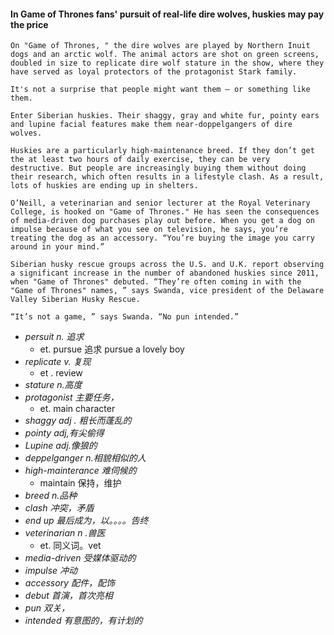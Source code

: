 #### In Game of Thrones fans' pursuit of real-life dire wolves, huskies may pay the price

```
On "Game of Thrones, " the dire wolves are played by Northern Inuit dogs and an arctic wolf. The animal actors are shot on green screens, doubled in size to replicate dire wolf stature in the show, where they have served as loyal protectors of the protagonist Stark family.

It's not a surprise that people might want them — or something like them.

Enter Siberian huskies. Their shaggy, gray and white fur, pointy ears and lupine facial features make them near-doppelgangers of dire wolves.

Huskies are a particularly high-maintenance breed. If they don’t get the at least two hours of daily exercise, they can be very destructive. But people are increasingly buying them without doing their research, which often results in a lifestyle clash. As a result, lots of huskies are ending up in shelters.

O’Neill, a veterinarian and senior lecturer at the Royal Veterinary College, is hooked on "Game of Thrones." He has seen the consequences of media-driven dog purchases play out before. When you get a dog on impulse because of what you see on television, he says, you’re treating the dog as an accessory. “You’re buying the image you carry around in your mind.”

Siberian husky rescue groups across the U.S. and U.K. report observing a significant increase in the number of abandoned huskies since 2011, when "Game of Thrones" debuted. “They’re often coming in with the "Game of Thrones" names, ” says Swanda, vice president of the Delaware Valley Siberian Husky Rescue.

“It’s not a game, ” says Swanda. “No pun intended.”
```

- *persuit n. 追求*
	- et. pursue 追求 pursue a lovely boy
- *replicate v. 复现*
	- et . review
- *stature n.高度*
- *protagonist 主要任务，*
	- et. main character
- *shaggy adj . 粗长而蓬乱的*
- *pointy adj,有尖偷得*
- *Lupine adj.像狼的*
- *deppelganger n.相貌相似的人*
- *high-mainterance 难伺候的*
	- maintain 保持，维护
- *breed n.品种*
- *clash 冲突，矛盾*
- *end up  最后成为，以。。。。告终*
- *veterinarian n .兽医*
	- et. 同义词。vet
- *media-driven 受媒体驱动的*
- *impulse 冲动*
- *accessory 配件，配饰*
- *debut 首演，首次亮相*
- *pun 双关，*
- *intended 有意图的，有计划的*